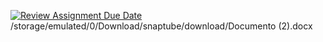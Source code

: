 [![Review Assignment Due Date](https://classroom.github.com/assets/deadline-readme-button-22041afd0340ce965d47ae6ef1cefeee28c7c493a6346c4f15d667ab976d596c.svg)](https://classroom.github.com/a/KQjjmzNV)
/storage/emulated/0/Download/snaptube/download/Documento (2).docx
